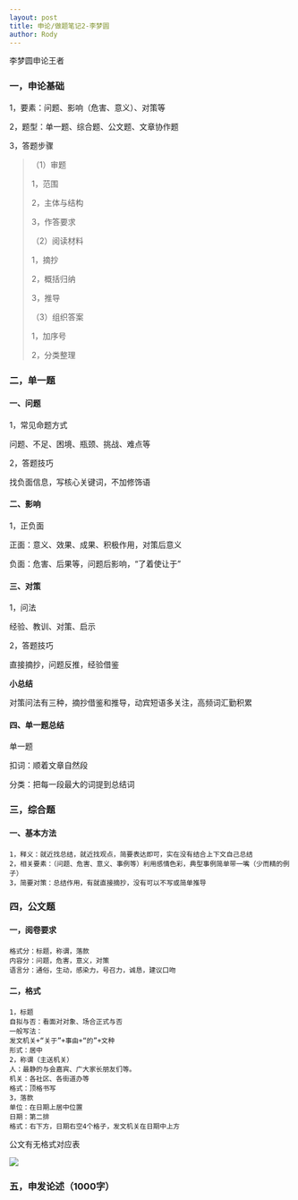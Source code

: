 ```yaml
---
layout: post
title: 申论/做题笔记2-李梦圆
author: Rody
---
```


李梦圆申论王者

### 一，申论基础

1，要素：问题、影响（危害、意义）、对策等

2，题型：单一题、综合题、公文题、文章协作题

3，答题步骤

> （1）审题
>
> 1，范围
>
> 2，主体与结构
>
> 3，作答要求
>
> （2）阅读材料
>
> 1，摘抄
>
> 2，概括归纳
>
> 3，推导
>
> （3）组织答案
>
> 1，加序号
>
> 2，分类整理

### 二，单一题

#### 一、问题

1，常见命题方式

问题、不足、困境、瓶颈、挑战、难点等

2，答题技巧

找负面信息，写核心关键词，不加修饰语

#### 二、影响

1，正负面

正面：意义、效果、成果、积极作用，对策后意义

负面：危害、后果等，问题后影响，“了着使让于”

#### 三、对策

1，问法

经验、教训、对策、启示

2，答题技巧

直接摘抄，问题反推，经验借鉴

**小总结**

对策问法有三种，摘抄借鉴和推导，动宾短语多关注，高频词汇勤积累

#### 四、单一题总结

单一题

扣词：顺着文章自然段

分类：把每一段最大的词提到总结词

### 三，综合题

#### 一、基本方法

```
1，释义：就近找总结，就近找观点，简要表达即可，实在没有结合上下文自己总结
2，相关要素：（问题、危害、意义、事例等）利用感情色彩，典型事例简单带一嘴（少而精的例子）
3，简要对策：总结作用，有就直接摘抄，没有可以不写或简单推导
```

### 四，公文题

#### 一，阅卷要求

```
格式分：标题，称谓，落款
内容分：问题，危害，意义，对策
语言分：通俗，生动，感染力，号召力，诚恳，建议口吻
```

#### 二，格式

```
1，标题
自拟与否：看面对对象、场合正式与否
一般写法：
发文机关+“关于”+事由+“的”+文种
形式：居中
2，称谓（主送机关）
人：最静的与会嘉宾、广大家长朋友们等。
机关：各社区、各街道办等
格式：顶格书写
3，落款
单位：在日期上居中位置
日期：第二排
格式：右下方，日期右空4个格子，发文机关在日期中上方
```

公文有无格式对应表

![](https://github.com/rodyyyy/rodyyyy.github.io/raw/master/images/公文.png)



### 五，申发论述（1000字）


























